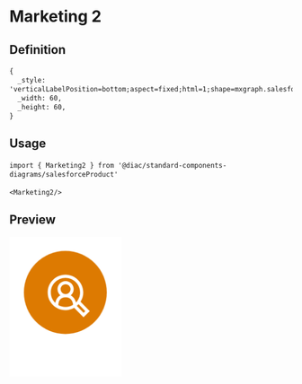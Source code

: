 # Marketing 2

## Definition

```
{
  _style: 'verticalLabelPosition=bottom;aspect=fixed;html=1;shape=mxgraph.salesforce.marketing2;',
  _width: 60,
  _height: 60,
}
```

## Usage

```
import { Marketing2 } from '@diac/standard-components-diagrams/salesforceProduct'

<Marketing2/>
```

## Preview

<img src="./marketing-2.png" width="200"/>
